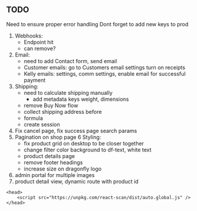 ## TODO

Need to ensure proper error handling
Dont forget to add new keys to prod

1. Webhooks:
    - Endpoint hit
    - can remove?
2. Email:
    - need to add Contact form, send email
    - Customer emails: go to Customers email settings turn on receipts
    - Kelly emails: settings, comm settings, enable email for successful payment
3. Shipping: 
    - need to calculate shipping manually
        - add metadata keys weight, dimensions
    - remove Buy Now flow
    - collect shipping address before
    - formula
    - create session
4. Fix cancel page, fix success page search params
5. Pagination on shop page
6 Styling:
    - fix product grid on desktop to be closer together
    - change filter color background to df-text, white text
    - product details page
    - remove footer headings
    - increase size on dragonfly logo
7. admin portal for multiple images
8. product detail view, dynamic route with product id

```
<head>
    <script src="https://unpkg.com/react-scan/dist/auto.global.js" />
</head>
```
